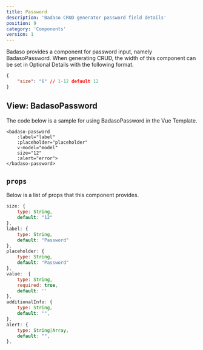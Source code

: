 ```yaml
---
title: Password
description: 'Badaso CRUD generator password field details'
position: 9
category: 'Components'
version: 1
---
```


Badaso provides a component for password input, namely BadasoPassword. When generating CRUD, the width of this component can be set in Optional Details with the following format.

```json
{
    "size": "6" // 1-12 default 12
}
```

## View: BadasoPassword

The code below is a sample for using BadasoPassword in the Vue Template.

```vue
<badaso-password
    :label="label"
    :placeholder="placeholder"
    v-model="model"
    size="12"
    :alert="error">
</badaso-password>
```

## `props`

Below is a list of props that this component provides.

```js
size: {
    type: String,
    default: "12"
},
label: {
    type: String,
    default: "Password"
},
placeholder: {
    type: String,
    default: "Password"
},
value:  {
    type: String,
    required: true,
    default: ''
},
additionalInfo: {
    type: String,
    default: "",
},
alert: {
    type: String|Array,
    default: "",
},
```
